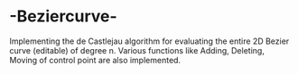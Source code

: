 # -Beziercurve-
Implementing the de Castlejau algorithm for evaluating the entire 2D Bezier curve (editable) of degree n. Various functions like Adding, Deleting, Moving of control point are also implemented.
